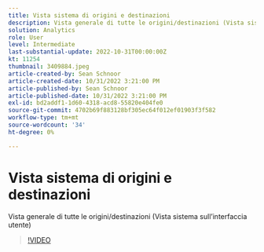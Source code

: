 ```yaml
---
title: Vista sistema di origini e destinazioni
description: Vista generale di tutte le origini/destinazioni (Vista sistema sull’interfaccia utente)
solution: Analytics
role: User
level: Intermediate
last-substantial-update: 2022-10-31T00:00:00Z
kt: 11254
thumbnail: 3409884.jpeg
article-created-by: Sean Schnoor
article-created-date: 10/31/2022 3:21:00 PM
article-published-by: Sean Schnoor
article-published-date: 10/31/2022 3:21:00 PM
exl-id: bd2addf1-1d60-4318-acd8-55820e404fe0
source-git-commit: 4702b69f883128bf305ec64f012ef01903f3f582
workflow-type: tm+mt
source-wordcount: '34'
ht-degree: 0%

---
```


# Vista sistema di origini e destinazioni

Vista generale di tutte le origini/destinazioni (Vista sistema sull’interfaccia utente)

>[!VIDEO](https://video.tv.adobe.com/v/3409884/?quality=12&learn=on)
